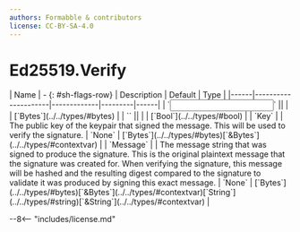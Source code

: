 ```yaml
---
authors: Formabble & contributors
license: CC-BY-SA-4.0
---
```



# Ed25519.Verify

<div class="sh-parameters" markdown="1">
| Name | - {: #sh-flags-row} | Description | Default | Type |
|------|---------------------|-------------|---------|------|
| `<input>` || | | [`Bytes`](../../types/#bytes) |
| `<output>` || | | [`Bool`](../../types/#bool) |
| `Key` |  | The public key of the keypair that signed the message. This will be used to verify the signature. | `None` | [`Bytes`](../../types/#bytes)[`&Bytes`](../../types/#contextvar) |
| `Message` |  | The message string that was signed to produce the signature. This is the original plaintext message that the signature was created for. When verifying the signature, this message will be hashed and the resulting digest compared to the signature to validate it was produced by signing this exact message. | `None` | [`Bytes`](../../types/#bytes)[`&Bytes`](../../types/#contextvar)[`String`](../../types/#string)[`&String`](../../types/#contextvar) |

</div>



--8<-- "includes/license.md"

